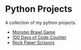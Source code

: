 # Python Projects
A collection of my python projects.

* [Monster Brawl Game](https://github.com/NazaNEYn/Monster-Brawl-Game)
* [100 Days of Code Counter](https://github.com/NazaNEYn/100-Days-of-Code-Counter)
* [Rock Paper Scissors](https://github.com/NazaNEYn/rock-paper-scissors.py)
